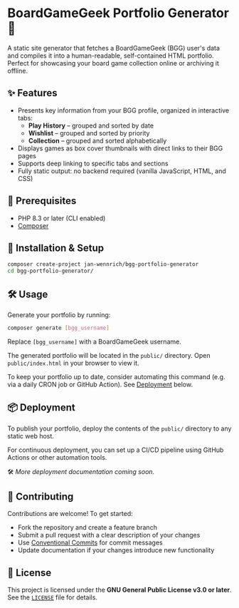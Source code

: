 # BoardGameGeek Portfolio Generator 🎲

A static site generator that fetches a BoardGameGeek (BGG) user's data and compiles it into a human-readable, self-contained HTML portfolio. Perfect for showcasing your board game collection online or archiving it offline.

## ✨ Features

* Presents key information from your BGG profile, organized in interactive tabs:
    * **Play History** – grouped and sorted by date
    * **Wishlist** – grouped and sorted by priority
    * **Collection** – grouped and sorted alphabetically
* Displays games as box cover thumbnails with direct links to their BGG pages
* Supports deep linking to specific tabs and sections
* Fully static output: no backend required (vanilla JavaScript, HTML, and CSS)

## 🔧 Prerequisites

* PHP 8.3 or later (CLI enabled)
* [Composer](https://getcomposer.org)

## 🚀 Installation & Setup

```bash
composer create-project jan-wennrich/bgg-portfolio-generator
cd bgg-portfolio-generator/
```

## 🛠️ Usage

Generate your portfolio by running:

```bash
composer generate [bgg_username]
```

Replace `[bgg_username]` with a BoardGameGeek username.

The generated portfolio will be located in the `public/` directory.
Open `public/index.html` in your browser to view it.

To keep your portfolio up to date, consider automating this command (e.g. via a daily CRON job or GitHub Action). See [Deployment](#deployment) below.

## 📦 Deployment

To publish your portfolio, deploy the contents of the `public/` directory to any static web host.

For continuous deployment, you can set up a CI/CD pipeline using GitHub Actions or other automation tools.

🛠️ *More deployment documentation coming soon.*

## 🤝 Contributing

Contributions are welcome! To get started:

* Fork the repository and create a feature branch
* Submit a pull request with a clear description of your changes
* Use [Conventional Commits](https://www.conventionalcommits.org/en/v1.0.0/) for commit messages
* Update documentation if your changes introduce new functionality

## 📄 License

This project is licensed under the **GNU General Public License v3.0 or later**. See the [`LICENSE`](LICENSE) file for details.
